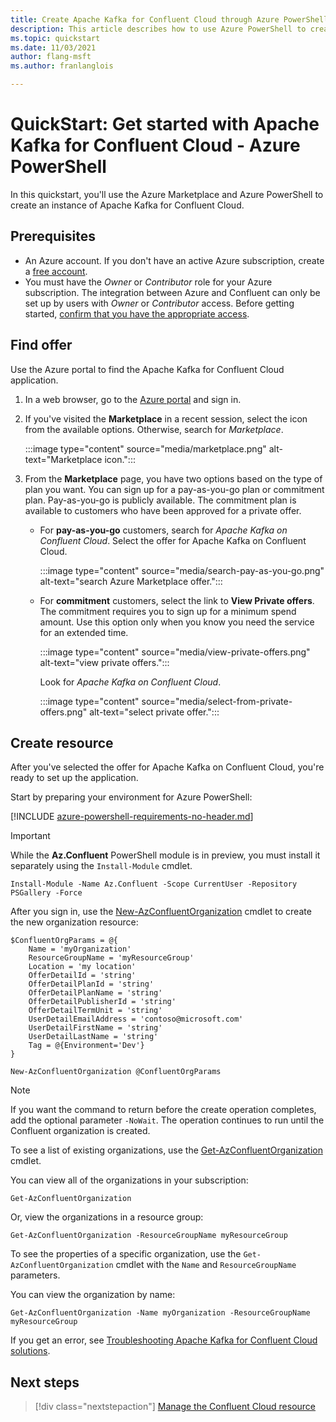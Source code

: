 ```yaml
---
title: Create Apache Kafka for Confluent Cloud through Azure PowerShell
description: This article describes how to use Azure PowerShell to create an instance of Apache Kafka for Confluent Cloud.
ms.topic: quickstart
ms.date: 11/03/2021
author: flang-msft
ms.author: franlanglois

---
```


# QuickStart: Get started with Apache Kafka for Confluent Cloud - Azure PowerShell

In this quickstart, you'll use the Azure Marketplace and Azure PowerShell to create an instance of Apache Kafka for Confluent Cloud.

## Prerequisites

- An Azure account. If you don't have an active Azure subscription, create a [free account](https://azure.microsoft.com/free/).
- You must have the _Owner_ or _Contributor_ role for your Azure subscription. The integration between Azure and Confluent can only be set up by users with _Owner_ or _Contributor_ access. Before getting started, [confirm that you have the appropriate access](../../role-based-access-control/check-access.md).

## Find offer

Use the Azure portal to find the Apache Kafka for Confluent Cloud application.

1. In a web browser, go to the [Azure portal](https://portal.azure.com/) and sign in.

1. If you've visited the **Marketplace** in a recent session, select the icon from the available options. Otherwise, search for _Marketplace_.

    :::image type="content" source="media/marketplace.png" alt-text="Marketplace icon.":::

1. From the **Marketplace** page, you have two options based on the type of plan you want. You can sign up for a pay-as-you-go plan or commitment plan. Pay-as-you-go is publicly available. The commitment plan is available to customers who have been approved for a private offer.

   - For **pay-as-you-go** customers, search for _Apache Kafka on Confluent Cloud_. Select the offer for Apache Kafka on Confluent Cloud.

     :::image type="content" source="media/search-pay-as-you-go.png" alt-text="search Azure Marketplace offer.":::

   - For **commitment** customers, select the link to **View Private offers**. The commitment requires you to sign up for a minimum spend amount. Use this option only when you know you need the service for an extended time.

     :::image type="content" source="media/view-private-offers.png" alt-text="view private offers.":::

     Look for _Apache Kafka on Confluent Cloud_.

     :::image type="content" source="media/select-from-private-offers.png" alt-text="select private offer.":::

## Create resource

After you've selected the offer for Apache Kafka on Confluent Cloud, you're ready to set up the application.

Start by preparing your environment for Azure PowerShell:

[!INCLUDE [azure-powershell-requirements-no-header.md](../../../includes/azure-powershell-requirements-no-header.md)]

> [!IMPORTANT]
> While the **Az.Confluent** PowerShell module is in preview, you must install it separately using the `Install-Module` cmdlet.

```azurepowershell
Install-Module -Name Az.Confluent -Scope CurrentUser -Repository PSGallery -Force
```

After you sign in, use the [New-AzConfluentOrganization](/powershell/module/az.confluent/new-azconfluentorganization) cmdlet to create the new organization resource:

```azurepowershell
$ConfluentOrgParams = @{
    Name = 'myOrganization'
    ResourceGroupName = 'myResourceGroup'
    Location = 'my location'
    OfferDetailId = 'string'
    OfferDetailPlanId = 'string'
    OfferDetailPlanName = 'string'
    OfferDetailPublisherId = 'string'
    OfferDetailTermUnit = 'string'
    UserDetailEmailAddress = 'contoso@microsoft.com'
    UserDetailFirstName = 'string'
    UserDetailLastName = 'string'
    Tag = @{Environment='Dev'}
}

New-AzConfluentOrganization @ConfluentOrgParams
```

> [!NOTE]
> If you want the command to return before the create operation completes, add the optional parameter `-NoWait`. The operation continues to run until the Confluent organization is created.

To see a list of existing organizations, use the [Get-AzConfluentOrganization](/powershell/module/az.confluent/get-azconfluentorganization) cmdlet.

You can view all of the organizations in your subscription:

```azurepowershell
Get-AzConfluentOrganization
```

Or, view the organizations in a resource group:

```azurepowershell
Get-AzConfluentOrganization -ResourceGroupName myResourceGroup
```

To see the properties of a specific organization, use the `Get-AzConfluentOrganization` cmdlet with the `Name` and `ResourceGroupName` parameters.

You can view the organization by name:

```azurepowershell
Get-AzConfluentOrganization -Name myOrganization -ResourceGroupName myResourceGroup
```

If you get an error, see [Troubleshooting Apache Kafka for Confluent Cloud solutions](troubleshoot.md).

## Next steps

> [!div class="nextstepaction"]
> [Manage the Confluent Cloud resource](manage.md)
